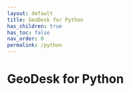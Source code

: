 ```yaml
---
layout: default
title: GeoDesk for Python
has_children: true
has_toc: false
nav_order: 0
permalink: /python
---
```


# GeoDesk for Python

